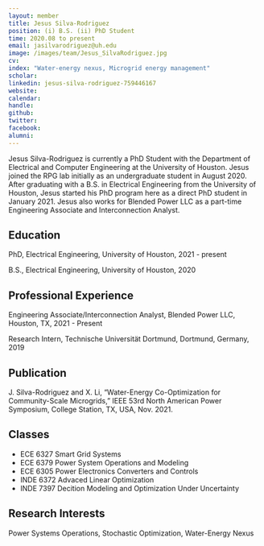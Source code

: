 ```yaml
---
layout: member
title: Jesus Silva-Rodriguez
position: (i) B.S. (ii) PhD Student 
time: 2020.08 to present
email: jasilvarodriguez@uh.edu
image: /images/team/Jesus_SilvaRodriguez.jpg
cv: 
index: "Water-energy nexus, Microgrid energy management"
scholar: 
linkedin: jesus-silva-rodriguez-759446167
website: 
calendar: 
handle: 
github: 
twitter: 
facebook: 
alumni: 
---
```


Jesus Silva-Rodriguez is currently a PhD Student with the Department of Electrical and Computer Engineering at the University of Houston. Jesus joined the RPG lab initially as an undergraduate student in August 2020. After graduating with a B.S. in Electrical Engineering from the University of Houston, Jesus started his PhD program here as a direct PhD student in January 2021. Jesus also works for Blended Power LLC as a part-time Engineering Associate and Interconnection Analyst.

## Education

PhD, Electrical Engineering, University of Houston, 2021 - present

B.S., Electrical Engineering, University of Houston, 2020

## Professional Experience

Engineering Associate/Interconnection Analyst, Blended Power LLC, Houston, TX, 2021 - Present

Research Intern, Technische Universität Dortmund, Dortmund, Germany, 2019

## Publication

J. Silva-Rodriguez and X. Li, “Water-Energy Co-Optimization for Community-Scale Microgrids,” IEEE 53rd North American Power Symposium, College Station, TX, USA, Nov. 2021.


## Classes

* ECE 6327 Smart Grid Systems
* ECE 6379 Power System Operations and Modeling
* ECE 6305 Power Electronics Converters and Controls
* INDE 6372 Advaced Linear Optimization
* INDE 7397 Decition Modeling and Optimization Under Uncertainty


## Research Interests

Power Systems Operations, Stochastic Optimization, Water-Energy Nexus

